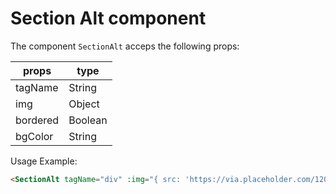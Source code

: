 # Section Alt component

The component `SectionAlt` acceps the following props:

| props    	| type    	|
|----------	|---------	|
| tagName  	| String  	|
| img      	| Object  	|
| bordered 	| Boolean 	|
| bgColor  	| String  	|

Usage Example:

```html
<SectionAlt tagName="div" :img="{ src: 'https://via.placeholder.com/1200x400', alt: 'test alt' }" bordered bgColor="grey-light"> Section Content </SectionAlt>
```